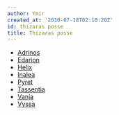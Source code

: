 ```yaml
---
author: Ymir
created_at: '2010-07-18T02:10:20Z'
id: thizaras posse
title: Thizaras posse
---
```

-   [Adrinos]
-   [Edarion]
-   [Helix]
-   [Inalea]
-   [Pyret]
-   [Tassentia]
-   [Vanja]
-   [Vyssa]

  [Adrinos]: Adrinos
  [Edarion]: Edarion
  [Helix]: Helix
  [Inalea]: Inalea
  [Pyret]: Pyret
  [Tassentia]: Tassentia
  [Vanja]: Vanja
  [Vyssa]: Vyssa